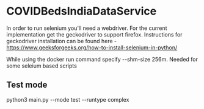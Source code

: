 # COVIDBedsIndiaDataService

In order to run selenium you'll need a webdriver. For the current implementation get the geckodriver to support firefox. Instructions for geckodriver installation can be found here - https://www.geeksforgeeks.org/how-to-install-selenium-in-python/

While using the docker run command specify  --shm-size 256m. Needed for some seleium based scripts

## Test mode

python3 main.py --mode test --runtype complex